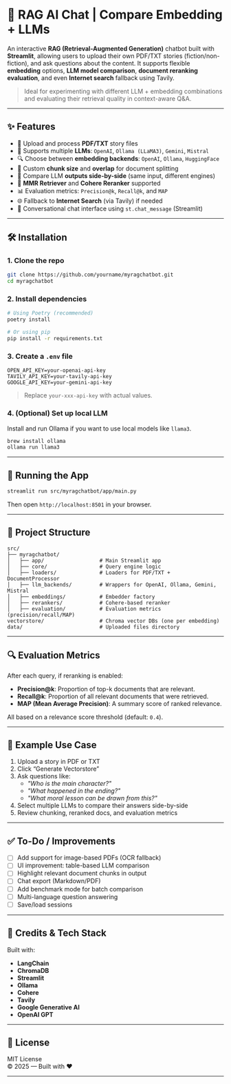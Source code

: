 # 🧠 RAG AI Chat | Compare Embedding + LLMs

An interactive **RAG (Retrieval-Augmented Generation)** chatbot built with **Streamlit**, allowing users to upload their own PDF/TXT stories (fiction/non-fiction), and ask questions about the content. It supports flexible **embedding** options, **LLM model comparison**, **document reranking evaluation**, and even **Internet search** fallback using Tavily.

> Ideal for experimenting with different LLM + embedding combinations and evaluating their retrieval quality in context-aware Q&A.

---

## ✨ Features

- 📁 Upload and process **PDF/TXT** story files
- 🧠 Supports multiple **LLMs**: `OpenAI`, `Ollama (LLaMA3)`, `Gemini`, `Mistral`
- 🔍 Choose between **embedding backends**: `OpenAI`, `Ollama`, `HuggingFace`
- 🧩 Custom **chunk size** and **overlap** for document splitting
- 🔄 Compare LLM **outputs side-by-side** (same input, different engines)
- 🧠 **MMR Retriever** and **Cohere Reranker** supported
- 📊 Evaluation metrics: `Precision@k`, `Recall@k`, and `MAP`
- 🌐 Fallback to **Internet Search** (via Tavily) if needed
- 💬 Conversational chat interface using `st.chat_message` (Streamlit)

---

## 🛠️ Installation

### 1. Clone the repo

```bash
git clone https://github.com/yourname/myragchatbot.git
cd myragchatbot
```

### 2. Install dependencies

```bash
# Using Poetry (recommended)
poetry install

# Or using pip
pip install -r requirements.txt
```

### 3. Create a `.env` file

```env
OPEN_API_KEY=your-openai-api-key
TAVILY_API_KEY=your-tavily-api-key
GOOGLE_API_KEY=your-gemini-api-key
```

> Replace `your-xxx-api-key` with actual values.

### 4. (Optional) Set up local LLM

Install and run Ollama if you want to use local models like `llama3`.

```bash
brew install ollama
ollama run llama3
```

---

## 🚀 Running the App

```bash
streamlit run src/myragchatbot/app/main.py
```

Then open `http://localhost:8501` in your browser.

---

## 🧱 Project Structure

```
src/
├── myragchatbot/
│   ├── app/                  # Main Streamlit app
│   ├── core/                 # Query engine logic
│   ├── loaders/              # Loaders for PDF/TXT + DocumentProcessor
│   ├── llm_backends/         # Wrappers for OpenAI, Ollama, Gemini, Mistral
│   ├── embeddings/           # Embedder factory
│   ├── rerankers/            # Cohere-based reranker
│   ├── evaluation/           # Evaluation metrics (precision/recall/MAP)
vectorstore/                  # Chroma vector DBs (one per embedding)
data/                         # Uploaded files directory
```

---

## 🔍 Evaluation Metrics

After each query, if reranking is enabled:

- **Precision@k**: Proportion of top-k documents that are relevant.
- **Recall@k**: Proportion of all relevant documents that were retrieved.
- **MAP (Mean Average Precision)**: A summary score of ranked relevance.

All based on a relevance score threshold (default: `0.4`).

---

## 📸 Example Use Case

1. Upload a story in PDF or TXT
2. Click “Generate Vectorstore”
3. Ask questions like:
   - *"Who is the main character?"*
   - *"What happened in the ending?"*
   - *"What moral lesson can be drawn from this?"*
4. Select multiple LLMs to compare their answers side-by-side
5. Review chunking, reranked docs, and evaluation metrics

---

## ✅ To-Do / Improvements

- [ ] Add support for image-based PDFs (OCR fallback)
- [ ] UI improvement: table-based LLM comparison
- [ ] Highlight relevant document chunks in output
- [ ] Chat export (Markdown/PDF)
- [ ] Add benchmark mode for batch comparison
- [ ] Multi-language question answering
- [ ] Save/load sessions

---

## 💼 Credits & Tech Stack

Built with:

- **LangChain**
- **ChromaDB**
- **Streamlit**
- **Ollama**
- **Cohere**
- **Tavily**
- **Google Generative AI**
- **OpenAI GPT**

---

## 📜 License

MIT License  
© 2025 — Built with ❤️

---
